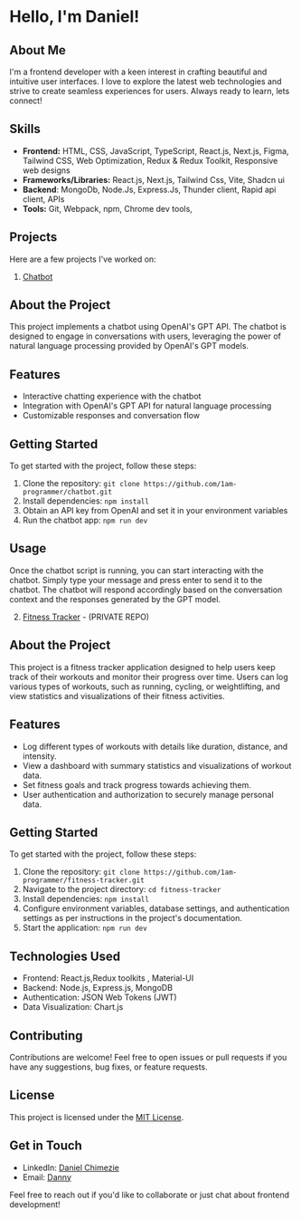 # Hello, I'm Daniel! 

## About Me
I'm a frontend developer with a keen interest in crafting beautiful and intuitive user interfaces. I love to explore the latest web technologies and strive to create seamless experiences for users.
Always ready to learn, lets connect!

## Skills
- **Frontend:** HTML, CSS, JavaScript, TypeScript, React.js, Next.js, Figma, Tailwind CSS, Web Optimization, Redux & Redux Toolkit, Responsive web designs
- **Frameworks/Libraries:** React.js, Next.js, Tailwind Css, Vite, Shadcn ui
- **Backend**: MongoDb, Node.Js, Express.Js, Thunder client, Rapid api client, APIs
- **Tools:** Git, Webpack, npm, Chrome dev tools,  

## Projects
Here are a few projects I've worked on:
1. [Chatbot ](https://github.com/1am-programmer/chatbot.git) 

## About the Project
This project implements a chatbot using OpenAI's GPT API. The chatbot is designed to engage in conversations with users, leveraging the power of natural language processing provided by OpenAI's GPT models.

## Features
- Interactive chatting experience with the chatbot
- Integration with OpenAI's GPT API for natural language processing
- Customizable responses and conversation flow

## Getting Started
To get started with the project, follow these steps:
1. Clone the repository: `git clone https://github.com/1am-programmer/chatbot.git`
2. Install dependencies: `npm install`
3. Obtain an API key from OpenAI and set it in your environment variables
4. Run the chatbot app: `npm run dev`

## Usage
Once the chatbot script is running, you can start interacting with the chatbot. Simply type your message and press enter to send it to the chatbot. The chatbot will respond accordingly based on the conversation context and the responses generated by the GPT model.




2. [Fitness Tracker](https://github.com/1am-programmer/fitness-tracker.git) - (PRIVATE REPO)

## About the Project
This project is a fitness tracker application designed to help users keep track of their workouts and monitor their progress over time. Users can log various types of workouts, such as running, cycling, or weightlifting, and view statistics and visualizations of their fitness activities.

## Features
- Log different types of workouts with details like duration, distance, and intensity.
- View a dashboard with summary statistics and visualizations of workout data.
- Set fitness goals and track progress towards achieving them.
- User authentication and authorization to securely manage personal data.

## Getting Started
To get started with the project, follow these steps:
1. Clone the repository: `git clone https://github.com/1am-programmer/fitness-tracker.git`
2. Navigate to the project directory: `cd fitness-tracker`
3. Install dependencies: `npm install`
4. Configure environment variables, database settings, and authentication settings as per instructions in the project's documentation.
5. Start the application: `npm run dev`

## Technologies Used
- Frontend: React.js,Redux toolkits , Material-UI
- Backend: Node.js, Express.js, MongoDB
- Authentication: JSON Web Tokens (JWT)
- Data Visualization: Chart.js

## Contributing
Contributions are welcome! Feel free to open issues or pull requests if you have any suggestions, bug fixes, or feature requests.

## License
This project is licensed under the [MIT License](LICENSE).


## Get in Touch
- LinkedIn: [Daniel Chimezie](https://www.linkedin.com/in/da23niel)
- Email: [Danny](dannydotdev@gmail.com)

Feel free to reach out if you'd like to collaborate or just chat about frontend development!



<!---
1am-programmer/1am-programmer is a ✨ special ✨ repository because its `README.md` (this file) appears on your GitHub profile.
You can click the Preview link to take a look at your changes.
--->
